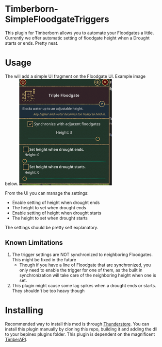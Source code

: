 # Timberborn-SimpleFloodgateTriggers
This plugin for Timberborn allows you to automate your Floodgates a little. Currently we offer automatic setting of floodgate height when a Drought starts or ends. Pretty neat.

# Usage
The will add a simple UI fragment on the Floodgate UI. Example image below.
![UIFragment](./.attachments/UIFragment.png)

From the UI you can manage the settings:
- Enable setting of height when drought ends
- The height to set when drought ends
- Enable setting of height when drought starts
- The height to set when drought starts

The settings should be pretty self explanatory.

## Known Limitations
1. The trigger settings are NOT synchronized to neighboring Floodgates. This might be fixed in the future
	- Though if you have a line of Floodgate that are synchronized, you only need to enable the trigger for one of them, as the built in synchronization will take care of
	the neighboring height when one is set.
1. This plugin might cause some lag spikes when a drought ends or starts. They shouldn't be too heavy though

# Installing
Recommended way to install this mod is through [Thunderstore](https://timberborn.thunderstore.io/). You can install this plugin manually by cloning this repo, building it
and adding the dll to your bepinex plugins folder. This plugin is dependent on the magnificent [TimberAPI](https://github.com/Timberborn-Modding-Central/TimberAPI).
